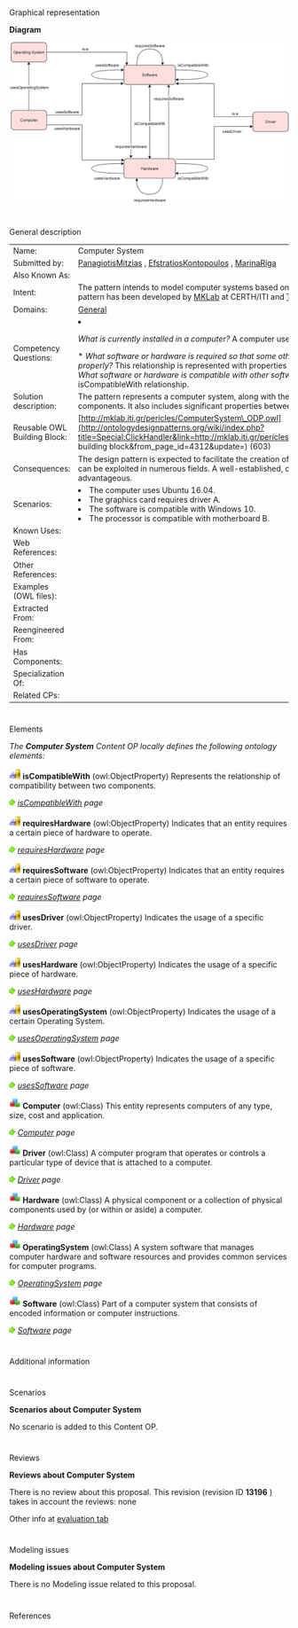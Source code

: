 # 

 Graphical representation



__Diagram__ 





[![Image:ComputerSystemODP Diagram.png](images/a/ab/ComputerSystemODP_Diagram.png)](../Image/ComputerSystemODP_Diagram.png "Image:ComputerSystemODP Diagram.png")





# 

 General description




|  |  |
| --- | --- |
|  Name:  |  Computer System  |
|  Submitted by:  | [PanagiotisMitzias](../User/PanagiotisMitzias "User:PanagiotisMitzias")  , [EfstratiosKontopoulos](../User/EfstratiosKontopoulos "User:EfstratiosKontopoulos")  , [MarinaRiga](../User/MarinaRiga "User:MarinaRiga")  |
|  Also Known As:  |  |
|  Intent:  |  The pattern intends to model computer systems based on a hardware/software approach. This pattern has been developed by [MKLab](http://mklab.iti.gr/ "http://mklab.iti.gr/")  at CERTH/ITI and [Tate](http://www.tate.org.uk/ "http://www.tate.org.uk/")  for the [PERICLES](http://www.pericles-project.eu/ "http://www.pericles-project.eu/")  FP7 project.  |
|  Domains:  | [General](../Community/General "Community:General")  |
|  Competency Questions:  | <li><p><i>         What is currently installed in a computer?        </i>        A computer uses specific pieces of hardware and software.       </p></li>* _What software or hardware is required so that some other software or hardware can operate properly?_  This relationship is represented with properties requiresSoftware and requiresHardware.* _What software or hardware is compatible with other software or hardware?_  This is expressed via the isCompatibleWith relationship. |
|  Solution description:  |  The pattern represents a computer system, along with the involved software and hardware components. It also includes significant properties between these main entities.  |
|  Reusable OWL Building Block:  | [http://mklab.iti.gr/pericles/ComputerSystem\_ODP.owl](http://ontologydesignpatterns.org/wiki/index.php?title=Special:ClickHandler&link=http://mklab.iti.gr/pericles/ComputerSystem_ODP.owl&message=OWL building block&from_page_id=4312&update=)  (603)  |
|  Consequences:  |  The design pattern is expected to facilitate the creation of computer system domain ontologies that can be exploited in numerous fields. A well-established, comprehensible pattern will prove to be advantageous.  |
|  Scenarios:  | <li>       The computer uses Ubuntu 16.04.      </li><li>       The graphics card requires driver A.      </li><li>       The software is compatible with Windows 10.      </li><li>       The processor is compatible with motherboard B.      </li> |
|  Known Uses:  |  |
|  Web References:  |  |
|  Other References:  |  |
|  Examples (OWL files):  |  |
|  Extracted From:  |  |
|  Reengineered From:  |  |
|  Has Components:  |  |
|  Specialization Of:  |  |
|  Related CPs:  |  |



  





# 

 Elements



_The
 __Computer System__ 
 Content OP locally defines the following ontology elements:_ 





[![ObjectProperty](images/thumb/c/c3/ObjectProperty.gif/20px-ObjectProperty.gif)](../Image/ObjectProperty.gif "ObjectProperty")
__isCompatibleWith__ 
 (owl:ObjectProperty) Represents the relationship of compatibility between two components.
 
[![](images/thumb/8/87/ArrowRight.gif/11px-ArrowRight.gif)](../Image/ArrowRight.gif "ArrowRight.gif")
_[isCompatibleWith](../Submissions/Computer_System/isCompatibleWith "Submissions:Computer System/isCompatibleWith") 
 page_ 



[![ObjectProperty](images/thumb/c/c3/ObjectProperty.gif/20px-ObjectProperty.gif)](../Image/ObjectProperty.gif "ObjectProperty")
__requiresHardware__ 
 (owl:ObjectProperty) Indicates that an entity requires a certain piece of hardware to operate.
 
[![](images/thumb/8/87/ArrowRight.gif/11px-ArrowRight.gif)](../Image/ArrowRight.gif "ArrowRight.gif")
_[requiresHardware](../Submissions/Computer_System/requiresHardware "Submissions:Computer System/requiresHardware") 
 page_ 



[![ObjectProperty](images/thumb/c/c3/ObjectProperty.gif/20px-ObjectProperty.gif)](../Image/ObjectProperty.gif "ObjectProperty")
__requiresSoftware__ 
 (owl:ObjectProperty) Indicates that an entity requires a certain piece of software to operate.
 
[![](images/thumb/8/87/ArrowRight.gif/11px-ArrowRight.gif)](../Image/ArrowRight.gif "ArrowRight.gif")
_[requiresSoftware](../Submissions/Computer_System/requiresSoftware "Submissions:Computer System/requiresSoftware") 
 page_ 



[![ObjectProperty](images/thumb/c/c3/ObjectProperty.gif/20px-ObjectProperty.gif)](../Image/ObjectProperty.gif "ObjectProperty")
__usesDriver__ 
 (owl:ObjectProperty) Indicates the usage of a specific driver.
 
[![](images/thumb/8/87/ArrowRight.gif/11px-ArrowRight.gif)](../Image/ArrowRight.gif "ArrowRight.gif")
_[usesDriver](../Submissions/Computer_System/usesDriver "Submissions:Computer System/usesDriver") 
 page_ 



[![ObjectProperty](images/thumb/c/c3/ObjectProperty.gif/20px-ObjectProperty.gif)](../Image/ObjectProperty.gif "ObjectProperty")
__usesHardware__ 
 (owl:ObjectProperty) Indicates the usage of a specific piece of hardware.
 
[![](images/thumb/8/87/ArrowRight.gif/11px-ArrowRight.gif)](../Image/ArrowRight.gif "ArrowRight.gif")
_[usesHardware](../Submissions/Computer_System/usesHardware "Submissions:Computer System/usesHardware") 
 page_ 



[![ObjectProperty](images/thumb/c/c3/ObjectProperty.gif/20px-ObjectProperty.gif)](../Image/ObjectProperty.gif "ObjectProperty")
__usesOperatingSystem__ 
 (owl:ObjectProperty) Indicates the usage of a certain Operating System.
 
[![](images/thumb/8/87/ArrowRight.gif/11px-ArrowRight.gif)](../Image/ArrowRight.gif "ArrowRight.gif")
_[usesOperatingSystem](../Submissions/Computer_System/usesOperatingSystem "Submissions:Computer System/usesOperatingSystem") 
 page_ 



[![ObjectProperty](images/thumb/c/c3/ObjectProperty.gif/20px-ObjectProperty.gif)](../Image/ObjectProperty.gif "ObjectProperty")
__usesSoftware__ 
 (owl:ObjectProperty) Indicates the usage of a specific piece of software.
 
[![](images/thumb/8/87/ArrowRight.gif/11px-ArrowRight.gif)](../Image/ArrowRight.gif "ArrowRight.gif")
_[usesSoftware](../Submissions/Computer_System/usesSoftware "Submissions:Computer System/usesSoftware") 
 page_ 



[![Class](images/thumb/2/27/Class.gif/20px-Class.gif)](../Image/Class.gif "Class")
__Computer__ 
 (owl:Class) This entity represents computers of any type, size, cost and application.
 
[![](images/thumb/8/87/ArrowRight.gif/11px-ArrowRight.gif)](../Image/ArrowRight.gif "ArrowRight.gif")
_[Computer](../Submissions/Computer_System/Computer "Submissions:Computer System/Computer") 
 page_ 



[![Class](images/thumb/2/27/Class.gif/20px-Class.gif)](../Image/Class.gif "Class")
__Driver__ 
 (owl:Class) A computer program that operates or controls a particular type of device that is attached to a computer.
 
[![](images/thumb/8/87/ArrowRight.gif/11px-ArrowRight.gif)](../Image/ArrowRight.gif "ArrowRight.gif")
_[Driver](../Submissions/Computer_System/Driver "Submissions:Computer System/Driver") 
 page_ 



[![Class](images/thumb/2/27/Class.gif/20px-Class.gif)](../Image/Class.gif "Class")
__Hardware__ 
 (owl:Class) A physical component or a collection of physical components used by (or within or aside) a computer.
 
[![](images/thumb/8/87/ArrowRight.gif/11px-ArrowRight.gif)](../Image/ArrowRight.gif "ArrowRight.gif")
_[Hardware](../Submissions/Computer_System/Hardware "Submissions:Computer System/Hardware") 
 page_ 



[![Class](images/thumb/2/27/Class.gif/20px-Class.gif)](../Image/Class.gif "Class")
__OperatingSystem__ 
 (owl:Class) A system software that manages computer hardware and software resources and provides common services for computer programs.
 
[![](images/thumb/8/87/ArrowRight.gif/11px-ArrowRight.gif)](../Image/ArrowRight.gif "ArrowRight.gif")
_[OperatingSystem](../Submissions/Computer_System/OperatingSystem "Submissions:Computer System/OperatingSystem") 
 page_ 



[![Class](images/thumb/2/27/Class.gif/20px-Class.gif)](../Image/Class.gif "Class")
__Software__ 
 (owl:Class) Part of a computer system that consists of encoded information or computer instructions.
 
[![](images/thumb/8/87/ArrowRight.gif/11px-ArrowRight.gif)](../Image/ArrowRight.gif "ArrowRight.gif")
_[Software](../Submissions/Computer_System/Software "Submissions:Computer System/Software") 
 page_ 


# 

 Additional information



# 

 Scenarios




__Scenarios about Computer System__ 


 No scenario is added to this Content OP.
 




# 

 Reviews




__Reviews about Computer System__ 


 There is no review about this proposal.
This revision (revision ID
 __13196__ 
 ) takes in account the reviews: none
 



 Other info at
 [evaluation tab](http://ontologydesignpatterns.org/wiki/index.php?title=Submissions:Computer_System&action=evaluation "http://ontologydesignpatterns.org/wiki/index.php?title=Submissions:Computer_System&action=evaluation") 





  





# 

 Modeling issues




__Modeling issues about Computer System__ 


 There is no Modeling issue related to this proposal.
 




  





# 

 References